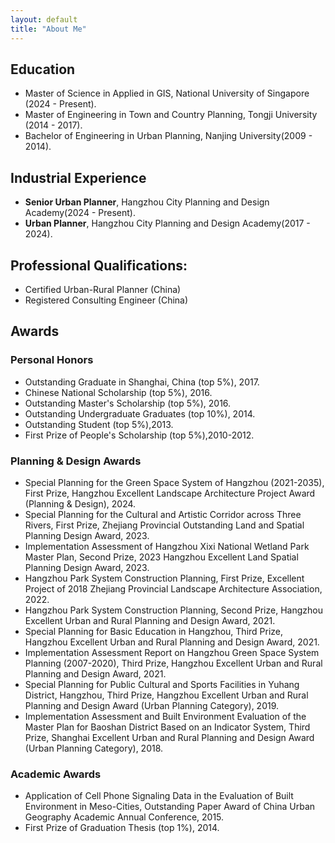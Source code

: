 ```yaml
---
layout: default
title: "About Me"
---
```


## Education
- Master of Science in Applied in GIS, National University of Singapore (2024 - Present).
- Master of Engineering in Town and Country Planning, Tongji University (2014 - 2017).
- Bachelor of Engineering in Urban Planning, Nanjing University(2009 - 2014).

## Industrial Experience
- **Senior Urban Planner**, Hangzhou City Planning and Design Academy(2024 - Present).
- **Urban Planner**, Hangzhou City Planning and Design Academy(2017 - 2024).

## Professional Qualifications: 
- Certified Urban-Rural Planner (China)
- Registered Consulting Engineer (China)

## Awards
### Personal Honors
- Outstanding Graduate in Shanghai, China (top 5%), 2017.
- Chinese National Scholarship (top 5%), 2016.
- Outstanding Master's Scholarship (top 5%), 2016.
- Outstanding Undergraduate Graduates (top 10%), 2014.
- Outstanding Student (top 5%),2013.
- First Prize of People's Scholarship (top 5%),2010-2012.

### Planning & Design Awards
- Special Planning for the Green Space System of Hangzhou (2021-2035), First Prize, Hangzhou Excellent Landscape Architecture Project Award (Planning & Design), 2024.
- Special Planning for the Cultural and Artistic Corridor across Three Rivers, First Prize, Zhejiang Provincial Outstanding Land and Spatial Planning Design Award,  2023.
- Implementation Assessment of Hangzhou Xixi National Wetland Park Master Plan, Second Prize, 2023 Hangzhou Excellent Land Spatial Planning Design Award, 2023.
- Hangzhou Park System Construction Planning, First Prize, Excellent Project of 2018 Zhejiang Provincial Landscape Architecture Association, 2022.
- Hangzhou Park System Construction Planning, Second Prize, Hangzhou Excellent Urban and Rural Planning and Design Award, 2021.
- Special Planning for Basic Education in Hangzhou, Third Prize, Hangzhou Excellent Urban and Rural Planning and Design Award, 2021.
- Implementation Assessment Report on Hangzhou Green Space System Planning (2007-2020), Third Prize, Hangzhou Excellent Urban and Rural Planning and Design Award, 2021.
- Special Planning for Public Cultural and Sports Facilities in Yuhang District, Hangzhou, Third Prize, Hangzhou Excellent Urban and Rural Planning and Design Award (Urban Planning Category), 2019.
- Implementation Assessment and Built Environment Evaluation of the Master Plan for Baoshan District Based on an Indicator System, Third Prize, Shanghai Excellent Urban and Rural Planning and Design Award (Urban Planning Category), 2018.


### Academic Awards
- Application of Cell Phone Signaling Data in the Evaluation of Built Environment in Meso-Cities, Outstanding Paper Award of China Urban Geography Academic Annual Conference, 2015.
- First Prize of Graduation Thesis (top 1%), 2014.
